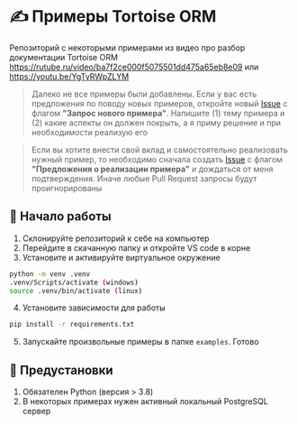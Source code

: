 # ✍️ Примеры Tortoise ORM
Репозиторий с некоторыми примерами из видео про разбор документации Tortoise ORM  
https://rutube.ru/video/ba7f2ce000f5075501dd475a65eb8e09 или https://youtu.be/YgTyRWpZLYM

> Далеко не все примеры были добавлены. Если у вас есть предложения по поводу новых примеров, откройте новый [Issue](https://github.com/Teen-developer/tortoise-orm-examples/issues)
> с флагом **"Запрос нового примера"**. Напишите (1) тему примера и (2) какие аспекты он должен покрыть, а я приму решение и при необходимости реализую его

> Если вы хотите внести свой вклад и самостоятельно реализовать нужный пример, то необходимо сначала создать [Issue](https://github.com/Teen-developer/tortoise-orm-examples/issues)
> с флагом **"Предложения о реализации примера"** и дождаться от меня подтверждения. Иначе любые Pull Request запросы будут проигнорированы 

## 🚀 Начало работы
1. Склонируйте репозиторий к себе на компьютер
2. Перейдите в скачанную папку и откройте VS code в корне
3. Установите и активируйте виртуальное окружение
```bash
python -m venv .venv
.venv/Scripts/activate (windows)
source .venv/bin/activate (linux)
```
4. Установите зависимости для работы
```bash
pip install -r requirements.txt
```
5. Запускайте произвольные примеры в папке `examples`. Готово

## 📄 Предустановки
1. Обязателен Python (версия > 3.8)
2. В некоторых примерах нужен активный локальный PostgreSQL сервер 
